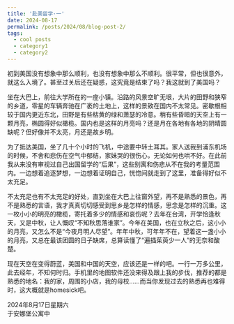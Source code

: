 ```yaml
---
title: '赴美留学·一'
date: 2024-08-17
permalink: /posts/2024/08/blog-post-2/
tags:
  - cool posts
  - category1
  - category2
---
```


初到美国没有想象中那么顺利，也没有想象中那么不顺利。很平常，但也很意外，就这么入境了。甚至过关后还在疑惑，这究竟是结束了吗？我这就到了美国吗？

坐在大巴上，前往大学所在的一座小镇。沿路的风景空旷无垠，大片的田野和狭窄的乡道，零星的车辆奔驰在广袤的土地上，这样的景致在国内不太常见。密歇根相较于国内更近东北，田野是有些枯黄的绿和萧瑟的冷意。稍有些昏暗的天空上有一颗月亮，椭圆得好似橄榄。国内也是这样的月亮吗？还是月在各地有各地的阴晴圆缺呢？但好像并不太亮，月还是故乡明。

为了抵达美国，坐了几十个小时的飞机，中途要中转土耳其。家人送我到浦东机场的时候，不舍和悲伤在空气中郁结，家妹哭的很伤心，无论如何也哄不好。在此前我从来没有审视过自己出国留学的“后果”，这些别离和伤悲从不在我的考量范围内。一边想着追逐梦想，一边想着证明自己，恍惚间就走到了这里，准备得好似不太充足。

不太充足也有不太充足的好处，直到坐在大巴上往窗外望，再不是熟悉的景色，再不是熟悉的言语，我才真真切切感受到思乡是怎样的情感，思念是怎样的沉重。这一枚小小的明亮的橄榄，寄托着多少的情感和哀伤呢？去年在台湾，开学恰逢秋天，又是中秋，让人慨叹“不知秋思落谁家”。今年在美国，也在立秋之后，这小小的月亮，又怎么不是“今夜月明人尽望”。年年中秋，可年年不在，望着这一盏小小的月亮，又总在最该团圆的日子缺席，总算读懂了“遍插茱萸少一人”的无奈和酸楚。

现在天空在变得蔚蓝，美国和中国的天空，应该还是一样的吧。一行一万多公里，此去经年，不知何时归。手机里的地图软件还没来得及跟上我的步伐，推荐的都是熟悉的地名：我的家，周围的小店，我的母校……而当你发现过去的熟悉再也难得时，这大概就是homesick吧。

2024年8月17日星期六  
于安娜堡公寓中
